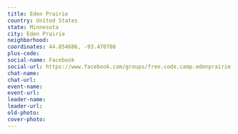 ```yaml
---
title: Eden Prairie
country: United States
state: Minnesota
city: Eden Prairie
neighborhood: 
coordinates: 44.854686, -93.470786
plus-code:
social-name: Facebook
social-url: https://www.facebook.com/groups/free.code.camp.edenprairie
chat-name:
chat-url:
event-name:
event-url:
leader-name:
leader-url:
old-photo: 
cover-photo:
---
```

